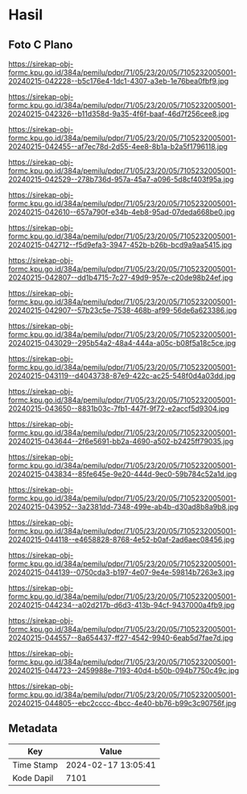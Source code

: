 # Hasil

## Foto C Plano

https://sirekap-obj-formc.kpu.go.id/384a/pemilu/pdpr/71/05/23/20/05/7105232005001-20240215-042228--b5c176e4-1dc1-4307-a3eb-1e76bea0fbf9.jpg

https://sirekap-obj-formc.kpu.go.id/384a/pemilu/pdpr/71/05/23/20/05/7105232005001-20240215-042326--b11d358d-9a35-4f6f-baaf-46d7f256cee8.jpg

https://sirekap-obj-formc.kpu.go.id/384a/pemilu/pdpr/71/05/23/20/05/7105232005001-20240215-042455--af7ec78d-2d55-4ee8-8b1a-b2a5f1796118.jpg

https://sirekap-obj-formc.kpu.go.id/384a/pemilu/pdpr/71/05/23/20/05/7105232005001-20240215-042529--278b736d-957a-45a7-a096-5d8cf403f95a.jpg

https://sirekap-obj-formc.kpu.go.id/384a/pemilu/pdpr/71/05/23/20/05/7105232005001-20240215-042610--657a790f-e34b-4eb8-95ad-07deda668be0.jpg

https://sirekap-obj-formc.kpu.go.id/384a/pemilu/pdpr/71/05/23/20/05/7105232005001-20240215-042712--f5d9efa3-3947-452b-b26b-bcd9a9aa5415.jpg

https://sirekap-obj-formc.kpu.go.id/384a/pemilu/pdpr/71/05/23/20/05/7105232005001-20240215-042807--dd1b4715-7c27-49d9-957e-c20de98b24ef.jpg

https://sirekap-obj-formc.kpu.go.id/384a/pemilu/pdpr/71/05/23/20/05/7105232005001-20240215-042907--57b23c5e-7538-468b-af99-56de6a623386.jpg

https://sirekap-obj-formc.kpu.go.id/384a/pemilu/pdpr/71/05/23/20/05/7105232005001-20240215-043029--295b54a2-48a4-444a-a05c-b08f5a18c5ce.jpg

https://sirekap-obj-formc.kpu.go.id/384a/pemilu/pdpr/71/05/23/20/05/7105232005001-20240215-043119--d4043738-87e9-422c-ac25-548f0d4a03dd.jpg

https://sirekap-obj-formc.kpu.go.id/384a/pemilu/pdpr/71/05/23/20/05/7105232005001-20240215-043650--8831b03c-7fb1-447f-9f72-e2accf5d9304.jpg

https://sirekap-obj-formc.kpu.go.id/384a/pemilu/pdpr/71/05/23/20/05/7105232005001-20240215-043644--2f6e5691-bb2a-4690-a502-b2425ff79035.jpg

https://sirekap-obj-formc.kpu.go.id/384a/pemilu/pdpr/71/05/23/20/05/7105232005001-20240215-043834--85fe645e-9e20-444d-9ec0-59b784c52a1d.jpg

https://sirekap-obj-formc.kpu.go.id/384a/pemilu/pdpr/71/05/23/20/05/7105232005001-20240215-043952--3a2381dd-7348-499e-ab4b-d30ad8b8a9b8.jpg

https://sirekap-obj-formc.kpu.go.id/384a/pemilu/pdpr/71/05/23/20/05/7105232005001-20240215-044118--e4658828-8768-4e52-b0af-2ad6aec08456.jpg

https://sirekap-obj-formc.kpu.go.id/384a/pemilu/pdpr/71/05/23/20/05/7105232005001-20240215-044139--0750cda3-b197-4e07-9e4e-59814b7263e3.jpg

https://sirekap-obj-formc.kpu.go.id/384a/pemilu/pdpr/71/05/23/20/05/7105232005001-20240215-044234--a02d217b-d6d3-413b-94cf-9437000a4fb9.jpg

https://sirekap-obj-formc.kpu.go.id/384a/pemilu/pdpr/71/05/23/20/05/7105232005001-20240215-044557--8a654437-ff27-4542-9940-6eab5d7fae7d.jpg

https://sirekap-obj-formc.kpu.go.id/384a/pemilu/pdpr/71/05/23/20/05/7105232005001-20240215-044723--2459988e-7193-40d4-b50b-094b7750c49c.jpg

https://sirekap-obj-formc.kpu.go.id/384a/pemilu/pdpr/71/05/23/20/05/7105232005001-20240215-044805--ebc2cccc-4bcc-4e40-bb76-b99c3c90756f.jpg


## Metadata

| Key        | Value               |
| ---------- | ------------------- |
| Time Stamp | 2024-02-17 13:05:41 |
| Kode Dapil | 7101                |



